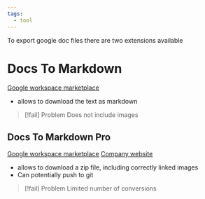 ```yaml
---
tags:
  - tool
---
```

To export google doc files there are two extensions available

# Docs To Markdown

[Google workspace marketplace](https://workspace.google.com/marketplace/app/docs_to_markdown/700168918607)
- allows to download the text as markdown
> [!fail] Problem
> Does not include images

## Docs To Markdown Pro

[Google workspace marketplace](https://workspace.google.com/marketplace/app/docs_to_markdown_pro/483386994804?pann=b)
[Company website](https://www.docstomarkdown.pro/)

- allows to download a zip file, including correctly linked images
- Can potentially push to git

> [!fail] Problem
> Limited number of conversions
